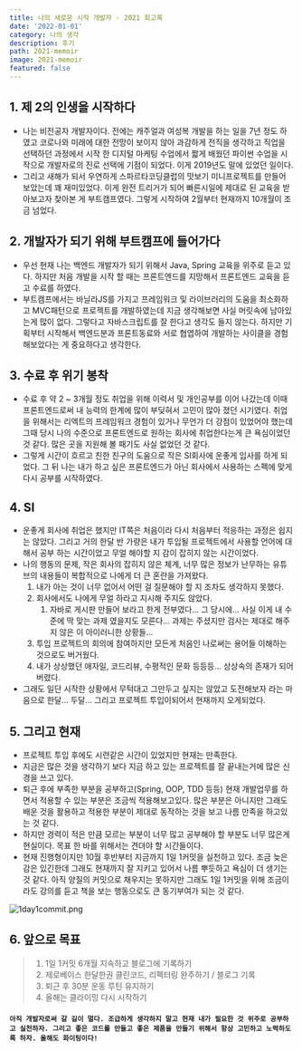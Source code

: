 ```yaml
---
title: 나의 새로운 시작 개발자 - 2021 회고록
date: '2022-01-01'
category: 나의 생각
description: 후기
path: 2021-memoir
image: 2021-memoir
featured: false
---
```


## 1. 제 2의 인생을 시작하다

- 나는 비전공자 개발자이다. 전에는 캐주얼과 여성복 개발을 하는 일을 7년 정도 하였고 코로나와 미래에 대한 전망이 보이지 않아 과감하게 전직을 생각하고 직업을 선택하던 과정에서 시작 한 디지털 마케팅 수업에서 짧게 배웠던 파이썬 수업을 시작으로 개발자로의 진로 선택에 기점이 되었다. 이게 2019년도 말에 있었던 일이다.
- 그리고 새해가 되서 우연하게 스파르타코딩클럽의 맛보기 미니프로젝트를 만들어 보았는데 꽤 재미있었다. 이게 완전 트리거가 되어 빠른시일에 제대로 된 교육을 받아보고자 찾아본 게 부트캠프였다. 그렇게 시작하여 2월부터 현재까지 10개월이 조금 넘었다.

## 2. 개발자가 되기 위해 부트캠프에 들어가다

- 우선 현재 나는 백엔드 개발자가 되기 위해서 Java, Spring 교육을 위주로 듣고 있다. 하지만 처음 개발을 시작 할 때는 프론트엔드를 지망해서 프론트엔드 교육을 듣고 수료를 하였다.
- 부트캠프에서는 바닐라JS를 가지고 프레임워크 및 라이브러리의 도움을 최소화하고 MVC패턴으로 프로젝트를 개발하였는데 지금 생각해보면 사실 머릿속에 남아있는게 많이 없다. 그렇다고 자바스크립트를 잘 한다고 생각도 들지 않는다. 하지만 기획부터 시작해서 백엔드분과 프론트동료와 서로 협엽하여 개발하는 사이클을 경험해보았다는 게 중요하다고 생각한다.

## 3. 수료 후 위기 봉착

- 수료 후 약 2 ~ 3개월 정도 취업을 위해 이력서 및 개인공부를 이어 나갔는데 이때 프론트엔드로써 내 능력의 한계에 많이 부딪혀서 고민이 많아 졌던 시기였다. 취업을 위해서는 리엑트의 프레임워크 경험이 있거나 무언가 더 강점이 있었어야 했는데 그때 당시 나의 수준으로 프론트엔드로 원하는 회사에 취업한다는게 큰 욕심이었던 것 같다. 많은 곳을 지원해 볼 패기도 사실 없었던 것 같다.
- 그렇게 시간이 흐르고 친한 친구의 도움으로 작은 SI회사에 운좋게 입사를 하게 되었다. 그 뒤 나는 내가 하고 싶은 프론트엔드가 아닌 회사에서 사용하는 스펙에 맞게 다시 공부를 시작하였다.

## 4. SI

- 운좋게 회사에 취업은 했지만 IT쪽은 처음이라 다시 처음부터 적응하는 과정은 쉽지는 않았다. 그리고 거의 한달 반 가량은 내가 투입될 프로젝트에서 사용할 언어에 대해서 공부 하는 시간이었고 무얼 해야할 지 감이 잡히지 않는 시간이었다.
- 나의 행동의 문제, 작은 회사의 잡히지 않은 체계, 너무 많은 정보가 난무하는 유튜브의 내용들이 복합적으로 나에게 더 큰 혼란을 가져왔다.
  1. 내가 아는 것이 너무 없어서 어떤 걸 질문해야 할 지 조차도 생각하지 못했다.
  2. 회사에서도 나에게 무얼 하라고 지시해 주지도 않았다.
     1. 자바로 게시판 만들어 보라고 한게 전부였다... 그 당시에... 사실 이게 내 수준에 딱 맞는 과제 였을지도 모른다... 과제는 주셨지만 검사는 제대로 해주지 않은 이 아이러니한 상황들...
  3. 투입 프로젝트의 회의에 참여하지만 모든게 처음인 나로써는 용어들 이해하는 것으로도 버거웠다.
  4. 내가 상상했던 애자일, 코드리뷰, 수평적인 문화 등등등... 상상속의 존재가 되어버렸다.
- 그래도 일단 시작한 상황에서 무턱대고 그만두고 싶지는 않았고 도전해보자 라는 마음으로 한달... 두달... 그리고 프로젝트 투입이되어서 현재까지 오게되었다.

## 5. 그리고 현재

- 프로젝트 투입 후에도 시련같은 시간이 있었지만 현재는 만족한다.
- 지금은 많은 것을 생각하기 보다 지금 하고 있는 프로젝트를 잘 끝내는거에 많은 신경을 쓰고 있다.
- 퇴근 후에 부족한 부분을 공부하고(Spring, OOP, TDD 등등) 현재 개발업무를 하면서 적용할 수 있는 부분은 조금씩 적용해보고있다. 많은 부분은 아니지만 그래도 배운 것을 활용하고 적용한 부분이 제대로 동작하는 것을 보고 나름 만족을 하고있는 것 같다.
- 하지만 경력이 적은 만큼 모르는 부분이 너무 많고 공부해야 할 부분도 너무 많은게 현실이다. 목표 한 바를 위해서는 견뎌야 할 시간들이다.
- 현재 진행형이지만 10월 후반부터 지금까지 1일 1커밋을 실천하고 있다. 조금 늦은 감은 있긴한데 그래도 현재까지 잘 지키고 있어서 나름 뿌듯하고 욕심이 더 생기는 것 같다. 아직 양질의 커밋으로 채우지는 못하지만 그래도 1일 1커밋을 위해 조금이라도 강의를 듣고 책을 보는 행동으로도 큰 동기부여가 되는 것 같다.

![1day1commit.png](/images/2021-memoir/1day1commit.png)

## 6. 앞으로 목표

> 1. 1일 1커밋 6개월 지속하고 블로그에 기록하기
> 2. 제로베이스 한달한권 클린코드, 리펙터링 완주하기 / 블로그 기록
> 3. 퇴근 후 30분 운동 루틴 유지하기
> 4. 올해는 클라이밍 다시 시작하기

#### `아직 개발자로써 갈 길이 멀다. 조급하게 생각하지 말고 현재 내가 필요한 것 위주로 공부하고 실천하자. 그리고 좋은 코드를 만들고 좋은 제품을 만들기 위해서 항상 고민하고 노력하도록 하자. 올해도 화이팅이다!`
